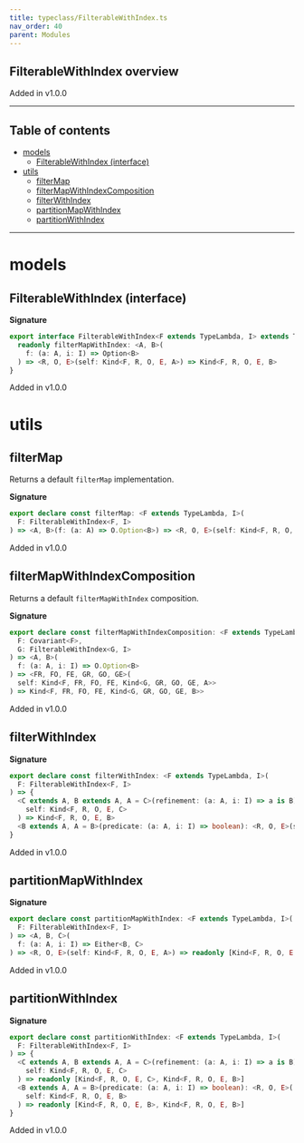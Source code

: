 ```yaml
---
title: typeclass/FilterableWithIndex.ts
nav_order: 40
parent: Modules
---
```


## FilterableWithIndex overview

Added in v1.0.0

---

<h2 class="text-delta">Table of contents</h2>

- [models](#models)
  - [FilterableWithIndex (interface)](#filterablewithindex-interface)
- [utils](#utils)
  - [filterMap](#filtermap)
  - [filterMapWithIndexComposition](#filtermapwithindexcomposition)
  - [filterWithIndex](#filterwithindex)
  - [partitionMapWithIndex](#partitionmapwithindex)
  - [partitionWithIndex](#partitionwithindex)

---

# models

## FilterableWithIndex (interface)

**Signature**

```ts
export interface FilterableWithIndex<F extends TypeLambda, I> extends TypeClass<F> {
  readonly filterMapWithIndex: <A, B>(
    f: (a: A, i: I) => Option<B>
  ) => <R, O, E>(self: Kind<F, R, O, E, A>) => Kind<F, R, O, E, B>
}
```

Added in v1.0.0

# utils

## filterMap

Returns a default `filterMap` implementation.

**Signature**

```ts
export declare const filterMap: <F extends TypeLambda, I>(
  F: FilterableWithIndex<F, I>
) => <A, B>(f: (a: A) => O.Option<B>) => <R, O, E>(self: Kind<F, R, O, E, A>) => Kind<F, R, O, E, B>
```

Added in v1.0.0

## filterMapWithIndexComposition

Returns a default `filterMapWithIndex` composition.

**Signature**

```ts
export declare const filterMapWithIndexComposition: <F extends TypeLambda, G extends TypeLambda, I>(
  F: Covariant<F>,
  G: FilterableWithIndex<G, I>
) => <A, B>(
  f: (a: A, i: I) => O.Option<B>
) => <FR, FO, FE, GR, GO, GE>(
  self: Kind<F, FR, FO, FE, Kind<G, GR, GO, GE, A>>
) => Kind<F, FR, FO, FE, Kind<G, GR, GO, GE, B>>
```

Added in v1.0.0

## filterWithIndex

**Signature**

```ts
export declare const filterWithIndex: <F extends TypeLambda, I>(
  F: FilterableWithIndex<F, I>
) => {
  <C extends A, B extends A, A = C>(refinement: (a: A, i: I) => a is B): <R, O, E>(
    self: Kind<F, R, O, E, C>
  ) => Kind<F, R, O, E, B>
  <B extends A, A = B>(predicate: (a: A, i: I) => boolean): <R, O, E>(self: Kind<F, R, O, E, B>) => Kind<F, R, O, E, B>
}
```

Added in v1.0.0

## partitionMapWithIndex

**Signature**

```ts
export declare const partitionMapWithIndex: <F extends TypeLambda, I>(
  F: FilterableWithIndex<F, I>
) => <A, B, C>(
  f: (a: A, i: I) => Either<B, C>
) => <R, O, E>(self: Kind<F, R, O, E, A>) => readonly [Kind<F, R, O, E, B>, Kind<F, R, O, E, C>]
```

Added in v1.0.0

## partitionWithIndex

**Signature**

```ts
export declare const partitionWithIndex: <F extends TypeLambda, I>(
  F: FilterableWithIndex<F, I>
) => {
  <C extends A, B extends A, A = C>(refinement: (a: A, i: I) => a is B): <R, O, E>(
    self: Kind<F, R, O, E, C>
  ) => readonly [Kind<F, R, O, E, C>, Kind<F, R, O, E, B>]
  <B extends A, A = B>(predicate: (a: A, i: I) => boolean): <R, O, E>(
    self: Kind<F, R, O, E, B>
  ) => readonly [Kind<F, R, O, E, B>, Kind<F, R, O, E, B>]
}
```

Added in v1.0.0

